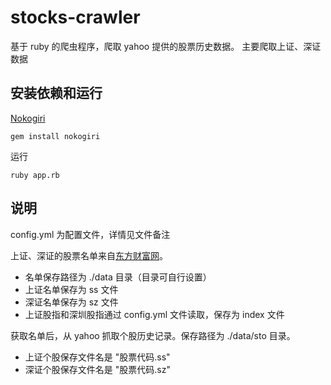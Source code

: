 # stocks-crawler
基于 ruby 的爬虫程序，爬取 yahoo 提供的股票历史数据。
主要爬取上证、深证数据

## 安装依赖和运行

[Nokogiri](https://github.com/sparklemotion/nokogiri)

    gem install nokogiri

运行

    ruby app.rb

## 说明

config.yml 为配置文件，详情见文件备注

上证、深证的股票名单来自[东方财富网](http://www.eastmoney.com)。

* 名单保存路径为 ./data 目录（目录可自行设置）
* 上证名单保存为 ss 文件
* 深证名单保存为 sz 文件
* 上证股指和深圳股指通过 config.yml 文件读取，保存为 index 文件

获取名单后，从 yahoo 抓取个股历史记录。保存路径为 ./data/sto 目录。

* 上证个股保存文件名是 "股票代码.ss"
* 深证个股保存文件名是 "股票代码.sz"